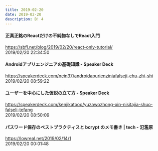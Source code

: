 ```yaml
---
title: 2019-02-20
date: 2019-02-20
description: B! 4
---
```


#### 正真正銘のReactだけの不純物なしでReact入門
https://sbfl.net/blog/2019/02/20/react-only-tutorial/<br>
2019/02/20 22:34:50<br>


#### Androidアプリエンジニアの基礎知識 - Speaker Deck
https://speakerdeck.com/nein37/androidapurienziniafalseji-chu-zhi-shi<br>
2019/02/20 08:59:22<br>


#### ユーザーを中心にした仮説の立て方 - Speaker Deck
https://speakerdeck.com/kenjikatooo/yuzawozhong-xin-nisitajia-shuo-falseli-tefang<br>
2019/02/20 08:50:09<br>


#### パスワード保存のベストプラクティスと bcrypt のメモ書き | tech - 氾濫原
https://lowreal.net/2019/02/14/1<br>
2019/02/20 00:01:48<br>


